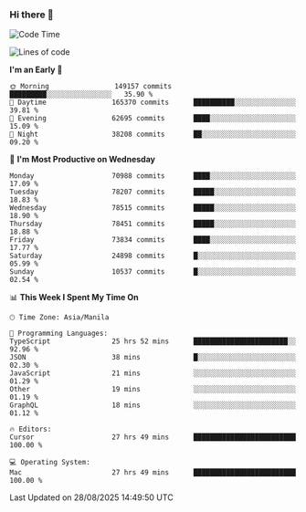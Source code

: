 ### Hi there 👋

<!--START_SECTION:waka-->
![Code Time](http://img.shields.io/badge/Code%20Time-6%2C233%20hrs%2039%20mins-blue)

![Lines of code](https://img.shields.io/badge/From%20Hello%20World%20I%27ve%20Written-141.8%20million%20lines%20of%20code-blue)

**I'm an Early 🐤** 

```text
🌞 Morning                149157 commits      █████████░░░░░░░░░░░░░░░░   35.90 % 
🌆 Daytime                165370 commits      ██████████░░░░░░░░░░░░░░░   39.81 % 
🌃 Evening                62695 commits       ████░░░░░░░░░░░░░░░░░░░░░   15.09 % 
🌙 Night                  38208 commits       ██░░░░░░░░░░░░░░░░░░░░░░░   09.20 % 
```
📅 **I'm Most Productive on Wednesday** 

```text
Monday                   70988 commits       ████░░░░░░░░░░░░░░░░░░░░░   17.09 % 
Tuesday                  78207 commits       █████░░░░░░░░░░░░░░░░░░░░   18.83 % 
Wednesday                78515 commits       █████░░░░░░░░░░░░░░░░░░░░   18.90 % 
Thursday                 78451 commits       █████░░░░░░░░░░░░░░░░░░░░   18.88 % 
Friday                   73834 commits       ████░░░░░░░░░░░░░░░░░░░░░   17.77 % 
Saturday                 24898 commits       █░░░░░░░░░░░░░░░░░░░░░░░░   05.99 % 
Sunday                   10537 commits       █░░░░░░░░░░░░░░░░░░░░░░░░   02.54 % 
```


📊 **This Week I Spent My Time On** 

```text
🕑︎ Time Zone: Asia/Manila

💬 Programming Languages: 
TypeScript               25 hrs 52 mins      ███████████████████████░░   92.96 % 
JSON                     38 mins             █░░░░░░░░░░░░░░░░░░░░░░░░   02.30 % 
JavaScript               21 mins             ░░░░░░░░░░░░░░░░░░░░░░░░░   01.29 % 
Other                    19 mins             ░░░░░░░░░░░░░░░░░░░░░░░░░   01.19 % 
GraphQL                  18 mins             ░░░░░░░░░░░░░░░░░░░░░░░░░   01.12 % 

🔥 Editors: 
Cursor                   27 hrs 49 mins      █████████████████████████   100.00 % 

💻 Operating System: 
Mac                      27 hrs 49 mins      █████████████████████████   100.00 % 
```


 Last Updated on 28/08/2025 14:49:50 UTC
<!--END_SECTION:waka-->


<!--
**rad182/rad182** is a ✨ _special_ ✨ repository because its `README.md` (this file) appears on your GitHub profile.

Here are some ideas to get you started:

- 🔭 I’m currently working on ...
- 🌱 I’m currently learning ...
- 👯 I’m looking to collaborate on ...
- 🤔 I’m looking for help with ...
- 💬 Ask me about ...
- 📫 How to reach me: ...
- 😄 Pronouns: ...
- ⚡ Fun fact: ...
-->
